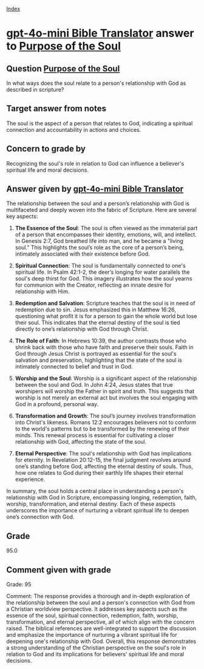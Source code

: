 
[Index](../../index.md)
# [gpt-4o-mini Bible Translator](../../answering_models/gpt-4o-mini_Bible_Translator.md) answer to [Purpose of the Soul](../../questions/Purpose_of_the_Soul.md)

## Question [Purpose of the Soul](../../questions/Purpose_of_the_Soul.md)
In what ways does the soul relate to a person's relationship with God as described in scripture?

## Target answer from notes
The soul is the aspect of a person that relates to God, indicating a spiritual connection and accountability in actions and choices.

## Concern to grade by
Recognizing the soul's role in relation to God can influence a believer's spiritual life and moral decisions.

## Answer given by [gpt-4o-mini Bible Translator](../../answering_models/gpt-4o-mini_Bible_Translator.md)
The relationship between the soul and a person’s relationship with God is multifaceted and deeply woven into the fabric of Scripture. Here are several key aspects:

1. **The Essence of the Soul**: The soul is often viewed as the immaterial part of a person that encompasses their identity, emotions, will, and intellect. In Genesis 2:7, God breathed life into man, and he became a "living soul." This highlights the soul’s role as the core of a person’s being, intimately associated with their existence before God.

2. **Spiritual Connection**: The soul is fundamentally connected to one's spiritual life. In Psalm 42:1-2, the deer’s longing for water parallels the soul's deep thirst for God. This imagery illustrates how the soul yearns for communion with the Creator, reflecting an innate desire for relationship with Him.

3. **Redemption and Salvation**: Scripture teaches that the soul is in need of redemption due to sin. Jesus emphasized this in Matthew 16:26, questioning what profit it is for a person to gain the whole world but lose their soul. This indicates that the eternal destiny of the soul is tied directly to one’s relationship with God through Christ.

4. **The Role of Faith**: In Hebrews 10:39, the author contrasts those who shrink back with those who have faith and preserve their souls. Faith in God through Jesus Christ is portrayed as essential for the soul's salvation and preservation, highlighting that the state of the soul is intimately connected to belief and trust in God.

5. **Worship and the Soul**: Worship is a significant aspect of the relationship between the soul and God. In John 4:24, Jesus states that true worshipers will worship the Father in spirit and truth. This suggests that worship is not merely an external act but involves the soul engaging with God in a profound, personal way.

6. **Transformation and Growth**: The soul’s journey involves transformation into Christ's likeness. Romans 12:2 encourages believers not to conform to the world's patterns but to be transformed by the renewing of their minds. This renewal process is essential for cultivating a closer relationship with God, affecting the state of the soul.

7. **Eternal Perspective**: The soul's relationship with God has implications for eternity. In Revelation 20:12-15, the final judgment revolves around one’s standing before God, affecting the eternal destiny of souls. Thus, how one relates to God during their earthly life shapes their eternal experience.

In summary, the soul holds a central place in understanding a person's relationship with God in Scripture, encompassing longing, redemption, faith, worship, transformation, and eternal destiny. Each of these aspects underscores the importance of nurturing a vibrant spiritual life to deepen one’s connection with God.

## Grade
95.0

## Comment given with grade
Grade: 95

Comment: The response provides a thorough and in-depth exploration of the relationship between the soul and a person's connection with God from a Christian worldview perspective. It addresses key aspects such as the essence of the soul, spiritual connection, redemption, faith, worship, transformation, and eternal perspective, all of which align with the concern raised. The biblical references are well-integrated to support the discussion and emphasize the importance of nurturing a vibrant spiritual life for deepening one's relationship with God. Overall, this response demonstrates a strong understanding of the Christian perspective on the soul's role in relation to God and its implications for believers' spiritual life and moral decisions.
